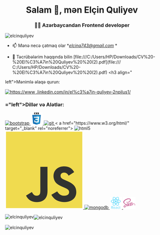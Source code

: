 
<h1 align="center">Salam 👋, mən Elçin Quliyev</h1>
<h3 align="center">👨‍💻 Azərbaycandan Frontend developer</h3>

<p align="left"> <img src ="https://komarev.com/ghpvc/?username=elcinquliyev&label=Profile%20views&color=0e75b6&style=flat" alt="elcinquliyev" /> </p>

- 📫 Mənə necə çatmaq olar **elcinq743@gmail.com* *

- 📄 Təcrübələrim haqqında bilin [file:///C:/Users/HP/Downloads/CV%20-%20El%C3%A7in%20Quliyev%20%20(2).pdf](file:/// C:/Users/HP/Downloads/CV%20-%20El%C3%A7in%20Quliyev%20%20(2).pdf) <h3 align="

left">Mənimlə əlaqə qurun:</h3>
<p align ="sol">
<a href="https://linkedin.com/in/https://www.linkedin.com/in/el%c3%a7in-quliyev-2npilus1/" target="blank"><img align="center" " src="https://raw.githubusercontent.com/rahuldkjain/github-profile-readme-generator/master/src/images/icons/Social/linked-in-alt.svg" alt="https://www .linkedin.com/in/el%c3%a7in-quliyev-2npilus1/" height="30" width="40" /></a> </p> <h3
align

="left">Dillər və Alətlər: </h3>
<p align="left"> <a href="https://getbootstrap.com" target="_blank" rel="noreferrer"> <img src="https://raw.githubusercontent.com/devicons/devicon /master/icons/bootstrap/bootstrap-plain-wordmark.svg" alt="bootstrap" width="40" height="40"/> </a> <a href="https://www.w3schools.com /css/" target="_blank" rel="noreferrer"> <img src="https://raw.githubusercontent.com/devicons/devicon/master/icons/css3/css3-original-wordmark.svg" alt= "css3" width="40" height="40"/> </a> <a href="https://git-scm.com/" target="_blank" rel="noreferrer"> <img src="https://www.vectorlogo.zone/logos/git-scm/git-scm-icon.svg" alt="git" width="40" height="40"/> </a> < a href="https://www.w3.org/html/" target="_blank" rel="noreferrer"> <img src="https://raw.githubusercontent.com/devicons/devicon/master/icons /html5/html5-original-wordmark.svg" alt="html5" width="40" height="40"/> </a> <a href="https://developer.mozilla.org/en-US" /docs/Web/JavaScript" target="_blank" rel="noreferrer"> <img src="https://raw.githubusercontent.com/devicons/devicon/master/icons/javascript/javascript-original.svg" alt = "javascript" eni = "40" hündürlük =40"/> </a> <a href="https://www.mongodb.com/" target="_blank" rel="noreferrer"> <img src="https://raw.githubusercontent.com/ devicons/devicon/master/icons/mongodb/mongodb-original-wordmark.svg" alt="mongodb" width="40" height="40"/> </a> <a href="https://reactjs. org/" target="_blank" rel="noreferrer"> <img src="https://raw.githubusercontent.com/devicons/devicon/master/icons/react/react-original-wordmark.svg" alt=" reaksiya" width="40" height="40"/> </a> <a href="https://sass-lang.com" target="_blank" rel="noreferrer"> <img src="https://raw.githubusercontent.com/devicons/devicon/master/icons/sass/sass-original.svg" alt="sass" width="40" height="40"/> </a > </p>

<p><img align="left" src="https://github-readme-stats.vercel.app/api/top-langs?username=elcinquliyev&show_icons=true&locale=en&layout=compact" alt="elcinquliyev" /> </p>

<p> <img align="center" src="https://github-readme-stats.vercel.app/api?username=elcinquliyev&show_icons=true&locale=en" alt="elcinquliyev" /> </p>

<p><img align="center" src="https://github-readme-streak-stats.herokuapp.com/?user=elcinquliyev&" alt="elcinquliyev" /></p>
